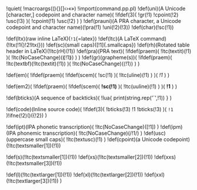 !quiet(
!macroargs((){}[]‹›«»)
!import(command.pp.pl)
!def(uni)(A Unicode [character,] codepoint and character name)(
  !ifdef(3)(
    !gr(!1) !cpoint(!2) !usc(!3)
  )(
    !cpoint(!1) !usc(!2)
  )
)
!def(prauni)(A PRA character, a Unicode codepoint and character name)(!pra(!1) !uni(!2)(!3))
!def(char)(!sc(!1))

!def(ltx)(raw inline LaTeX)(`!1`{=latex})
!def(ltc)(A LaTeX command)(!ltx(\!1{)!2!ltx(}))
!def(sc)(small caps)([!1]{.smallcaps})
!def(rh)(Rotated table header in LaTeX)(!ltc(rH)(!1))
!def(pra)(PRA text)(
  !ifdef(praem)(
    !ltc(textit)(!1)
  )(
    !ltc(NoCaseChange)(⟪!1⟫)
  )
)
!def(gr)(grapheme(s))(
  !ifdef(praem)(
    !ltc(textbf)(!ltc(textit)(!1))
  )(
    !ltc(NoCaseChange)(⟨!1⟩)
  )
)

!def(em)(
  !ifdef(praem)(
    !ifdef(scem)(
        !sc(!1)
    )(
        !ltc(uline)(!1)
    )
  )(
    *!1*
  )
)

!def(em2)(
  !ifdef(praem)(
    !ifdef(scem)(
        **!sc(!1)**
    )(
        !ltc(uuline)(!1)
    )
  )(
    **!1**
  )
)

!def(bticks)(A sequence of backticks)(
    !lua{ print(string.rep('`',!1)) }
)

!def(code)(Inline source code)(
  !ifdef(3)(
    !bticks(!3) !1 !bticks(!3)
  )(
    `!1`
  )!ifne(!2)()({!2})
)

!def(ipt)(IPA phonetic transcription)(
    !ltc(NoCaseChange)(\[!1\])
)
!def(ipm)(IPA phonemic transcription)(
    !ltc(NoCaseChange)(/!1/)
)
!def(usc)(uppercase small caps)(
    !ltc(textusc)(!1)
)
!def(cpoint)(a Unicode codepoint)(!ltc(textsmaller[1])(!1))

!def(s)(!ltc(textsmaller[1])(!1))
!def(xs)(!ltc(textsmaller[2])(!1))
!def(xxs)(!ltc(textsmaller[3])(!1))

!def(l)(!ltc(textlarger[1])(!1))
!def(xl)(!ltc(textlarger[2])(!1))
!def(xxl)(!ltc(textlarger[3])(!1))
)

